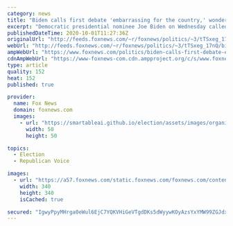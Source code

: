 ```yaml
---
category: news
title: "Biden calls first debate 'embarrassing for the country,' wonders how many people took 'kids away from the television'"
excerpt: "Democratic presidential nominee Joe Biden on Wednesday called the first presidential debate \"embarrassing for the country\" and speculated that some parents took their children away from the television as President Trump regularly interrupted the former vice president and moderator Chris Wallace and hammered"
publishedDateTime: 2020-10-01T11:27:36Z
originalUrl: "http://feeds.foxnews.com/~r/foxnews/politics/~3/tTSxeg_17nQ/biden-calls-first-debate-embarrassing"
webUrl: "http://feeds.foxnews.com/~r/foxnews/politics/~3/tTSxeg_17nQ/biden-calls-first-debate-embarrassing"
ampWebUrl: "https://www.foxnews.com/politics/biden-calls-first-debate-embarrassing.amp"
cdnAmpWebUrl: "https://www-foxnews-com.cdn.ampproject.org/c/s/www.foxnews.com/politics/biden-calls-first-debate-embarrassing.amp"
type: article
quality: 152
heat: 152
published: true

provider:
  name: Fox News
  domain: foxnews.com
  images:
    - url: "https://smartableai.github.io/election/assets/images/organizations/foxnews.com-50x50.jpg"
      width: 50
      height: 50

topics:
  - Election
  - Republican Voice

images:
  - url: "https://a57.foxnews.com/static.foxnews.com/foxnews.com/content/uploads/2020/01/340/340/Screen-Shot-2020-01-15-at-11.36.03-AM.png?ve=1&tl=1"
    width: 340
    height: 340
    isCached: true

secured: "IgwyPpyMHrga0eWul6EjC7YQKVHiGeVTgdDKs5dWyywKOyAzsYxYMW99ZGJdx8WQ0JDHvAEnXFvgw+Oat/AtLpM7WVL+nbCoW+J0oIOlAJ4RVft0FfgPiQV49e3TNVpChL+UoToCpIvzhjAO7I5lBMjsR2un2bO59dATYVBLy/QdZPQo95YTjVAqDuvGwNwcCpWtEKJe7zhuIF66b7dX0Qoxfxugdb6VZ6eguPqOKrAMZI5n2K7TbiOE1aDbKQ2m6smj6EMQzAX9IxS4Kxxwzte7Ab4rUTzfJ+KDiX9F7Ia7Zez321Ah2KI2CmeVfZB+WJg+bSs20uQ0IU3zJBtVxMY6NtZoTGabhwTHW78x2aY=;40/yUpgrdJhxUJqk3kgzZA=="
---
```


